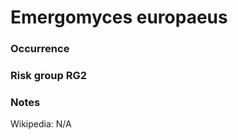 <!-- TITLE: Emergomyces europaeus -->

# Emergomyces europaeus
### Occurrence

### Risk group RG2

### Notes

Wikipedia: N/A
